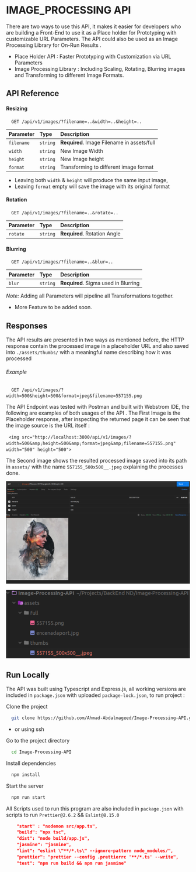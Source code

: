 # IMAGE_PROCESSING API

There are two ways to use this API, it makes it easier for developers who are building a Front-End to use it as a Place holder for Prototyping with customizable URL Parameters. The API could also be used as an Image Processing Library for On-Run Results .

- Place Holder API : Faster Prototyping with Customization via URL Parameters
- Image Processing Library : Including Scaling, Rotating, Blurring images and Transforming to different Image Formats.

## API Reference

#### Resizing

```http
  GET /api/v1/images/?filename=..&width=..&height=..
```

| Parameter  | Type     | Description                                 |
| :--------- | :------- | :------------------------------------------ |
| `filename` | `string` | **Required**. Image Filename in assets/full |
| `width`    | `string` | New Image Width                             |
| `height`   | `string` | New Image height                            |
| `format`   | `string`   | Transforming to different image format      |

- Leaving both `width` & `height` will produce the same input image,
- Leaving `format` empty will save the image with its original format

#### Rotation

```http
  GET /api/v1/images/?filename=..&rotate=..
```

| Parameter | Type     | Description                  |
| :-------- | :------- | :--------------------------- |
| `rotate`  | `string` | **Required**. Rotation Angle |

#### Blurring

```http
  GET /api/v1/images/?filename=..&blur=..
```

| Parameter | Type     | Description                          |
| :-------- | :------- | :----------------------------------- |
| `blur`    | `string` | **Required**. Sigma used in Blurring |

_Note:_ Adding all Parameters will pipeline all Transformations together.

- More Feature to be added soon.

## Responses

The API results are presented in two ways as mentioned before, the HTTP response contain the processed
image in a placeholder URL and also saved into `./assets/thumbs/` with a meaningful name describing how it was
processed

###### Example

```http
  GET /api/v1/images/?width=500&height=500&format=jpeg&filename=557155.png
```

The API Endpoint was tested with Postman and built with Webstrom IDE, the following are examples of both usages of the API . The First Image is the Placeholder response, after inspecting the returned page it can be seen that the image source is the URL itself :

` <img src="http://localhost:3000/api/v1/images/?width=500&amp;height=500&amp;format=jpeg&amp;filename=557155.png" width="500" height="500">`

The Second image shows the resulted processed image saved into its path in `assets/` with the name `557155_500x500__.jpeg` explaining the processes done.

<img src="./assets/images/1.png" alt="image-20220515145329179" style="zoom: 50%;" />

![image-20220515145440391](./assets/images/2.png)

## Run Locally

The API was built using Typescript and Express.js, all working versions are included in `package.json` with uploaded
`package-lock.json`, to run project :

Clone the project

```bash
  git clone https://github.com/Ahmad-Abdalmageed/Image-Processing-API.git
```

- or using ssh

Go to the project directory

```bash
  cd Image-Processing-API
```

Install dependencies

```bash
  npm install
```

Start the server

```bash
  npm run start
```

All Scripts used to run this program are also included in `package.json` with scripts to run
`Prettier@2.6.2`
&& `Eslint@8.15.0`

```json
    "start" : "nodemon src/app.ts",
    "build": "npx tsc",
    "dist": "node build/app.js",
    "jasmine": "jasmine",
    "lint": "eslint \"**/*.ts\" --ignore-pattern node_modules/",
    "prettier": "prettier --config .prettierrc '**/*.ts' --write",
    "test": "npm run build && npm run jasmine"
```
